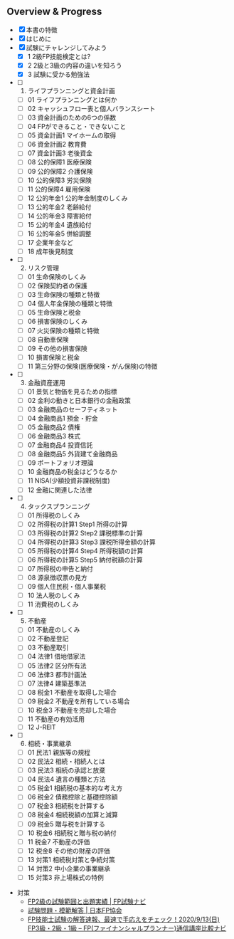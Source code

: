 ## Overview & Progress

- [x] 本書の特徴
- [x] はじめに
- [x] 試験にチャレンジしてみよう
  - [x] 1 2級FP技能検定とは?
  - [x] 2 2級と3級の内容の違いを知ろう
  - [x] 3 試験に受かる勉強法
- [ ] 1. ライフプランニングと資金計画
  - [ ] 01 ライフプランニングとは何か
  - [ ] 02 キャッシュフロー表と個人バランスシート
  - [ ] 03 資金計画のための6つの係数
  - [ ] 04 FPができること・できないこと
  - [ ] 05 資金計画1 マイホームの取得
  - [ ] 06 資金計画2 教育費
  - [ ] 07 資金計画3 老後資金
  - [ ] 08 公的保障1 医療保険
  - [ ] 09 公的保障2 介護保険
  - [ ] 10 公的保障3 労災保険
  - [ ] 11 公的保障4 雇用保険
  - [ ] 12 公的年金1 公的年金制度のしくみ
  - [ ] 13 公的年金2 老齢給付
  - [ ] 14 公的年金3 障害給付
  - [ ] 15 公的年金4 遺族給付
  - [ ] 16 公的年金5 併給調整
  - [ ] 17 企業年金など
  - [ ] 18 成年後見制度
- [ ] 2. リスク管理
  - [ ] 01 生命保険のしくみ
  - [ ] 02 保険契約者の保護
  - [ ] 03 生命保険の種類と特徴
  - [ ] 04 個人年金保険の種類と特徴
  - [ ] 05 生命保険と税金
  - [ ] 06 損害保険のしくみ
  - [ ] 07 火災保険の種類と特徴
  - [ ] 08 自動車保険
  - [ ] 09 その他の損害保険
  - [ ] 10 損害保険と税金
  - [ ] 11 第三分野の保険(医療保険・がん保険)の特徴
- [ ] 3. 金融資産運用
  - [ ] 01 景気と物価を見るための指標
  - [ ] 02 金利の動きと日本銀行の金融政策
  - [ ] 03 金融商品のセーフティネット
  - [ ] 04 金融商品1 預金・貯金
  - [ ] 05 金融商品2 債権
  - [ ] 06 金融商品3 株式
  - [ ] 07 金融商品4 投資信託
  - [ ] 08 金融商品5 外貨建て金融商品
  - [ ] 09 ポートフォリオ理論
  - [ ] 10 金融商品の税金はどうなるか
  - [ ] 11 NISA(少額投資非課税制度)
  - [ ] 12 金融に関連した法律
- [ ] 4. タックスプランニング
  - [ ] 01 所得税のしくみ
  - [ ] 02 所得税の計算1 Step1 所得の計算
  - [ ] 03 所得税の計算2 Step2 課税標準の計算
  - [ ] 04 所得税の計算3 Step3 課税所得金額の計算
  - [ ] 05 所得税の計算4 Step4 所得税額の計算
  - [ ] 06 所得税の計算5 Step5 納付税額の計算
  - [ ] 07 所得税の申告と納付
  - [ ] 08 源泉徴収票の見方
  - [ ] 09 個人住民税・個人事業税
  - [ ] 10 法人税のしくみ
  - [ ] 11 消費税のしくみ
- [ ] 5. 不動産
  - [ ] 01 不動産のしくみ
  - [ ] 02 不動産登記
  - [ ] 03 不動産取引
  - [ ] 04 法律1 借地借家法
  - [ ] 05 法律2 区分所有法
  - [ ] 06 法律3 都市計画法
  - [ ] 07 法律4 建築基準法
  - [ ] 08 税金1 不動産を取得した場合
  - [ ] 09 税金2 不動産を所有している場合
  - [ ] 10 税金3 不動産を売却した場合
  - [ ] 11 不動産の有効活用
  - [ ] 12 J-REIT
- [ ] 6. 相続・事業継承
  - [ ] 01 民法1 親族等の規程
  - [ ] 02 民法2 相続・相続人とは
  - [ ] 03 民法3 相続の承認と放棄
  - [ ] 04 民法4 遺言の種類と方法
  - [ ] 05 税金1 相続税の基本的な考え方
  - [ ] 06 税金2 債務控除と基礎控除額
  - [ ] 07 税金3 相続税を計算する
  - [ ] 08 税金4 相続税額の加算と減算
  - [ ] 09 税金5 贈与税を計算する
  - [ ] 10 税金6 相続税と贈与税の納付
  - [ ] 11 税金7 不動産の評価
  - [ ] 12 税金8 その他の財産の評価
  - [ ] 13 対策1 相続税対策と争続対策
  - [ ] 14 対策2 中小企業の事業継承
  - [ ] 15 対策3 非上場株式の特例

- 対策
  - [FP2級の試験範囲と出題実績 | FP試験ナビ](https://fp-navi.jp/fp2/exam-2/)
  - [試験問題・模範解答 | 日本FP協会](https://www.jafp.or.jp/exam/mohan/)
  - [FP技能士試験の解答速報、最速で手応えをチェック！2020/9/13(日) FP3級・2級・1級 – FP(ファイナンシャルプランナー)通信講座比較ナビ](https://fp-get.info/fp-answer-bulletin-2018/)
